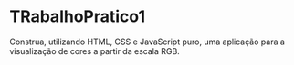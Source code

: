 # TRabalhoPratico1

Construa, utilizando HTML, CSS e JavaScript puro, uma aplicação para a visualização de cores a partir da escala RGB.
